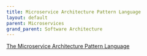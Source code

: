 ```yaml
---
title: Microservice Architecture Pattern Language
layout: default
parent: Microservices
grand_parent: Software Architecture
---
```

[The Microservice Architecture Pattern Language]


[The Microservice Architecture Pattern Language]: https://microservices.io/patterns/index.html


